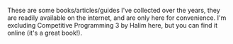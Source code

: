 These are some books/articles/guides I've collected over the years, they are readily available on the internet, and are only here for convenience.  I'm excluding Competitive Programming 3 by Halim here, but you can find it online (it's a great book!).